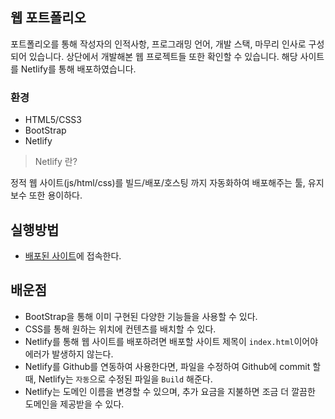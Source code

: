## 웹 포트폴리오

포트폴리오를 통해 작성자의 인적사항, 프로그래밍 언어, 개발 스택, 마무리 인사로 구성되어 있습니다. 상단에서 개발해본 웹 프로젝트들 또한 확인할 수 있습니다. 해당 사이트를 Netlify를 통해 배포하였습니다.

### 환경
* HTML5/CSS3
* BootStrap
* Netlify

 
 >Netlify 란?
 
 정적 웹 사이트(js/html/css)를 빌드/배포/호스팅 까지 자동화하여 배포해주는 툴, 유지보수 또한 용이하다.

 
## 실행방법
* [배포된 사이트](https://jaehoon-portfolio.netlify.app/)에 접속한다.

## 배운점
* BootStrap을 통해 이미 구현된 다양한 기능들을 사용할 수 있다.
* CSS를 통해 원하는 위치에 컨텐츠를 배치할 수 있다.
* Netlify를 통해 웹 사이트를 배포하려면 배포할 사이트 제목이 `index.html`이어야 에러가 발생하지 않는다.
* Netlify를 Github를 연동하여 사용한다면, 파일을 수정하여 Github에 commit 할 때, Netlify는 `자동`으로 수정된 파일을 `Build` 해준다.
* Netlify는 도메인 이름을 변경할 수 있으며, 추가 요금을 지불하면 조금 더 깔끔한 도메인을 제공받을 수 있다.
